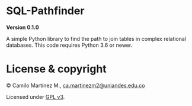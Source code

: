 # SQL-Pathfinder

**Version 0.1.0**

A simple Python library to find the path to join tables in complex relational databases. This code requires Python 3.6 or newer.

# License & copyright
© Camilo Martínez M., <ca.martinezm2@uniandes.edu.co>

Licensed under [GPL v3](LICENSE).
